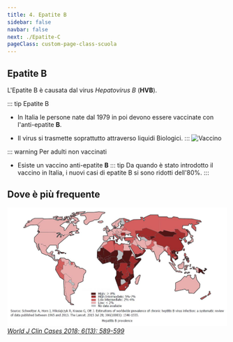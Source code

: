 ```yaml
---
title: 4. Epatite B
sidebar: false
navbar: false
next: ./Epatite-C
pageClass: custom-page-class-scuola
---
```


## Epatite B

L'Epatite B è causata dal virus _Hepatovirus B_ (**HVB**).

::: tip Epatite B <Badge text="B-io liquidi" type="tip"/>

- In Italia le persone nate dal 1979 in poi devono essere vaccinate con l'anti-epatite **B**.

- Il virus si trasmette soprattutto attraverso liquidi Biologici.
  :::
  ![Vaccino](../assets/images/vaccino.jpg)

::: warning Per adulti non vaccinati

- Esiste un vaccino anti-epatite **B**
  ::: tip
  Da quando è stato introdotto il vaccino in Italia, i nuovi casi di epatite B si sono ridotti dell'80%.
  :::

## Dove è più frequente

![JOURNAL (WJCC-6-589)](../assets/images/WJCC-6-589-g002.jpg)
_[*World J Clin Cases 2018; 6(13): 589-599*](https://dx.doi.org/10.12998/wjcc.v6.i13.589)_
